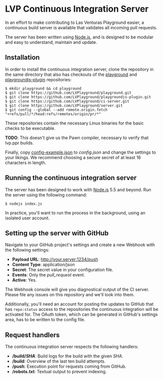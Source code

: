# LVP Continuous Integration Server
In an effort to make contributing to Las Venturas Playground easier, a continuous build server is
available that validates all incoming pull requests.

The server has been written using [Node.js](https://nodejs.org), and is designed to be modular and
easy to understand, maintain and update.

## Installation
In order to install the continuous integration server, clone the repository in the same directory
that also has checkouts of the [playground](https://github.com/LVPlayground/playground) and
[playgroundjs-plugin](https://github.com/LVPlayground/playgroundjs-plugin) repositories:

```
$ mkdir playground && cd playground
$ git clone https://github.com/LVPlayground/playground.git
$ git clone https://github.com/LVPlayground/playgroundjs-plugin.git
$ git clone https://github.com/LVPlayground/ci-server.git
$ git clone https://github.com/LVPlayground/server.git
$ git config --global --add remote.origin.fetch "+refs/pull/*/head:refs/remotes/origin/pr/*"
```

These repositories contain the necessary Linux binaries for the basic checks to be executable.

**TODO**: This doesn't give us the Pawn compiler, necessary to verify that lvp.ppr builds.

Finally, copy [config-example.json](config-example.json) to _config.json_ and change the settings
to your likings. We recommend choosing a secure secret of at least 16 characters in length.

## Running the continuous integration server
The server has been designed to work with [Node.js](https://nodejs.org) 5.5 and beyond. Run the
server using the following command:

```
$ nodejs index.js
```

In practice, you'll want to run the process in the background, using an isolated user account.

## Setting up the server with GitHub
Navigate to your GitHub project's settings and create a new Webhook with the following settings:

- **Payload URL**: http://your.server:1234/push
- **Content Type**: application/json
- **Secret**: The secret value in your configuration file.
- **Events**: Only the _pull_request_ event.
- **Active**: Yes.

The Webhook console will give you diagnostical output of the CI server. Please file any issues
on this repository and we'll look into them.

Additionally, you'll need an account for posting the updates to GitHub that has `repo:status` access
to the repositories the continuous integration will be activated for. The OAuth token, which can
be generated in GitHub's settings area, has to be written to the config file.

## Request handlers
The continuous integration server respects the following handlers:

- **/build/_SHA_**: Build logs for the build with the given _SHA_.
- **/build**: Overview of the last ten build attempts.
- **/push**: Execution point for requests coming from GitHub.
- **/robots.txt**: Textual output to prevent indexing.
